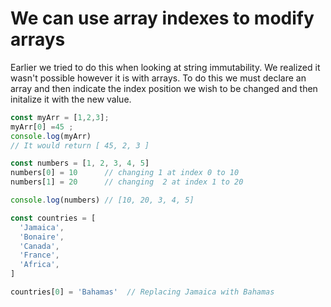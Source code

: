 # We can use array  indexes to modify arrays

 Earlier we tried to do this when looking at string immutability. We realized it wasn't possible however it is with arrays. To do this we must declare an array and then indicate the index position we wish to be changed and then initalize it with the new value.

```js
const myArr = [1,2,3];
myArr[0] =45 ;
console.log(myArr)
// It would return [ 45, 2, 3 ]

```


```js
const numbers = [1, 2, 3, 4, 5]
numbers[0] = 10      // changing 1 at index 0 to 10
numbers[1] = 20      // changing  2 at index 1 to 20

console.log(numbers) // [10, 20, 3, 4, 5]

const countries = [
  'Jamaica',
  'Bonaire',
  'Canada',
  'France',
  'Africa',
]

countries[0] = 'Bahamas'  // Replacing Jamaica with Bahamas
```

